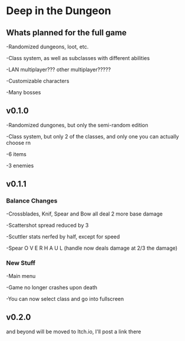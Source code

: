 # Deep in the Dungeon

## Whats planned for the full game
-Randomized dungeons, loot, etc.

-Class system, as well as subclasses with different abilities

-LAN multiplayer??? other multiplayer?????

-Customizable characters

-Many bosses

## v0.1.0
-Randomized dungones, but only the semi-random edition

-Class system, but only 2 of the classes, and only one you can actually choose rn

-6 items

-3 enemies

## v0.1.1

### Balance Changes

-Crossblades, Knif, Spear and Bow all deal 2 more base damage

-Scattershot spread reduced by 3

-Scuttler stats nerfed by half, except for speed

-Spear O V E R H A U L (handle now deals damage at 2/3 the damage)

### New Stuff

-Main menu

-Game no longer crashes upon death

-You can now select class and go into fullscreen

## v0.2.0

and beyond will be moved to Itch.io, I'll post a link there
